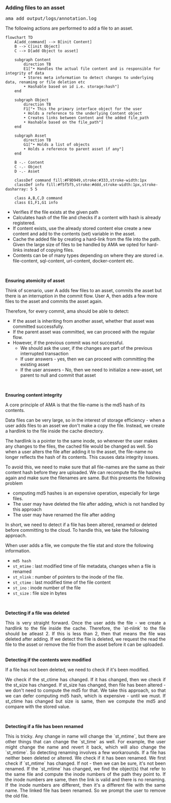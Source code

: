 ### Adding files to an asset

<pre class="code">
ama add output/logs/annotation.log
</pre>

The following actions are performed to add a file to an asset.


```mermaid
flowchart TD
    A[add_command] --> B[init Content]
    B --> C[init Object]
    C --> D[add Object to asset]
    
    subgraph Content
        direction TB
        E1["• Handles the actual file content and is responsible for integrity of data
        • Stores meta information to detect changes to underlying data, renaming or file deletion etc
        • Hashable based on id i.e. storage:hash"]
    end
    
    subgraph Object
        direction TB
        F1["• This the primary interface object for the user
        • Holds a reference to the underlying Content object
        • Creates links between Content and the added file_path
        • Hashable based on the file_path"]
    end
    
    subgraph Asset
        direction TB
        G1["• Holds a list of objects
        • Holds a reference to parent asset if any"]
    end
    
    B -.- Content
    C -.- Object
    D -.- Asset
    
    classDef command fill:#F9D949,stroke:#333,stroke-width:1px
    classDef info fill:#f5f5f5,stroke:#ddd,stroke-width:1px,stroke-dasharray: 5 5
    
    class A,B,C,D command
    class E1,F1,G1 info
```

* Verifies if the file exists at the given path
* Calculates hash of the file and checks if a content with hash is already registered.
* If content exists, use the already stored content else create a new content and add to the contents (set) variable in the asset.
* Cache the added file by creating a hard-link from the file into the path. Given the large size of files to be handled by AMA we opted for hard-links instead of copying files.
* Contents can be of many types depending on where they are stored i.e. file-content, sql-content, url-content, docker-content etc.

<br>

**Ensuring atomicity of asset**

Think of scenario, user A adds few files to an asset, commits the asset but there is an interruption in the commit flow. User A,
then adds a few more files to the asset and commits the asset again.

Therefore, for every commit, ama should be able to detect:

* If the asset is inheriting from another asset, whether that asset was committed successfully.
* If the parent asset was committed, we can proceed with the regular flow.
* However, if the previous commit was not successful.
    - We should ask the user, if the changes are part of the previous interrupted transaction
    - If user answers - yes, then we can proceed with committing the existing asset
    - If the user answers - No, then we need to initialize a new-asset, set parent to null and commit that asset

<br>

**Ensuring content integrity**

A core principle of AMA is that the file-name is the md5 hash of its contents.

Data files can be very large, so in the interest of storage efficiency - when a user adds files to an asset we don't
make a copy the file. Instead, we create a hardlink to the file inside the cache directory.

The hardlink is a pointer to the same inode, so whenever the user makes any changes to the files, the cached file
would be changed as well. So when a user alters the file after adding it to the asset, the file-name no longer reflects
the hash of its contents. This causes data integrity issues.

To avoid this, we need to make sure that all file-names are the same as their content hash before they are uploaded. 
We can recompute the file hashes again and make sure the filenames are same. But this presents the following problem

- computing md5 hashes is an expensive operation, especially for large files.
- The user may have deleted the file after adding, which is not handled by this approach
- The user may have renamed the file after adding

In short, we need to detect if a file has been altered, renamed or deleted before committing to the cloud. To handle this,
we take the following approach.

When user adds a file, we compute the file stat and store the following information.

- `md5 hash`
- `st_mtime` : last modified time of file metadata, changes when a file is renamed
- `st_nlink` : number of pointers to the inode of the file.
- `st_ctime` : last modified time of the file content
- `st_ino` : inode number of the file
- `st_size` : file size in bytes 

<br>

**Detecting if a file was deleted**

<div style="text-align: justify">
This is very straight forward. Once the user adds the file - we create a hardlink to the file inside the cache. Therefore,
the `st-nlink` to the file should be atleast 2. If this is less than 2, then that means the file was deleted after adding.
If we detect the file is deleted, we request the read the file to the asset or remove the file from the asset before it can be
uploaded.
</div>

<br>

**Detecting if the contents were modified**

<div style="text-align: justify">
If a file has not been deleted, we need to check if it's been modified. 

We check if the st_ctime has changed. If it has changed, then we check if the st_size has changed. If st_size has changed, then
file has been altered - we don't need to compute the md5 for that. We take this approach, so that we can defer computing md5 hash,
which is expensive - until we must. If st_ctime has changed but size is same, then we compute the md5 and compare with the stored value.
</div>

<br>

**Detecting if a file has been renamed**

<div style="text-align: justify">
This is tricky. Any change in name will change the `st_mtime`, but there are other things that can change the `st_time` as well.
For example, the user might change the name and revert it back, which will also change the `st_mtime`. So detecting renaming
involves a few workarounds.
If a file has neither been deleted or altered. We check if it has been renamed.
We first check if `st_mtime` has changed. If not - then we can be sure, it's not been renamed. If the `st_mtime` has changed,
we find the object(s) that refer to the same file and compute the inode numbers of the path they point to. If the inode numbers are same,
then the link is valid and there is no renaming. If the inode numbers are different, then it's a different file with the same name. 
The linked file has been renamed. So we prompt the user to remove the old file.
</div>

<br>
